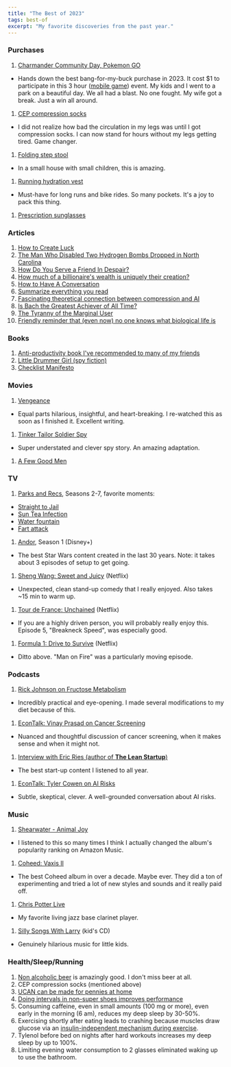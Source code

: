 ```yaml
---
title: "The Best of 2023"
tags: best-of
excerpt: "My favorite discoveries from the past year."
---
```


### Purchases
1. [Charmander Community Day, Pokemon
   GO](https://www.pokemon.com/us/pokemon-news/pokemon-go-september-2023-community-day-classic-features-charmander)
  * Hands down the best bang-for-my-buck purchase in 2023. It cost $1 to
participate in this 3 hour ([mobile game](https://play.google.com/store/apps/details?id=com.nianticlabs.pokemongo)) event.
My kids and I went to a park on a beautiful day. We all had a blast. No one fought. My wife got a break. Just a win all around.
1. [CEP compression socks](https://www.amazon.com/gp/product/B086LHC6KL/)
  * I did not realize how bad the circulation in my legs was until I got compression socks. I can now stand for hours without my legs getting tired. Game changer.
1. [Folding step stool](https://www.amazon.com/gp/product/B08P75D3LF)
  * In a small house with small children, this is amazing.
1. [Running hydration
   vest](https://www.salomon.com/en-us/shop/product/adv-skin-12-lc11657.html#color=68179)
  * Must-have for long runs and bike rides. So many pockets. It's a joy to pack this thing.
1. [Prescription
   sunglasses](https://www.roka.com/products/phantom-ti-prescription-sunglasses)

### Articles
1. [How to Create Luck](https://www.swyx.io/create-luck/)
1. [The Man Who Disabled Two Hydrogen Bombs Dropped in North Carolina](https://storycorps.org/stories/the-man-who-disabled-two-hydrogen-bombs-dropped-in-north-carolina/)
1. [How Do You Serve a Friend In Despair?](https://archive.is/byYLQ)
1. [How much of a billionaire's wealth is uniquely their creation?](https://astralcodexten.substack.com/p/billionaires-surplus-and-replaceability)
1. [How to Have A Conversation](https://tynan.coxm/letstalk/)
1. [Summarize everything you read](https://www.andreasfragner.com/writing/writing-summaries)
1. [Fascinating theoretical connection between compression and AI](https://conversationswith.rocks/data-compression-ai/)
1. [Is Bach the Greatest Achiever of All Time?](https://marginalrevolution.com/marginalrevolution/2023/09/is-bach-the-greatest-achiever-of-all-time.html)
1. [The Tyranny of the Marginal User](https://nothinghuman.substack.com/p/the-tyranny-of-the-marginal-user)
1. [Friendly reminder that (even now) no one knows what biological life is](https://blogs.scientificamerican.com/brainwaves/why-life-does-not-really-exist/)

### Books
1. [Anti-productivity
   book I've recommended to many of my friends](https://www.audible.com/pd/Four-Thousand-Weeks-Audiobook/1250834384)
1. [Little Drummer Girl (spy
   fiction)](https://www.audible.com/pd/The-Little-Drummer-Girl-Audiobook/B008KPJCSS)
1. [Checklist
   Manifesto](https://www.audible.com/pd/The-Checklist-Manifesto-Audiobook/B0030ZYDD2)

### Movies
1. [Vengeance](https://www.amazon.com/Vengeance-B-J-Novak/dp/B0B8NHM82F/)
  * Equal parts hilarious, insightful, and heart-breaking. I re-watched this as soon as
I finished it. Excellent writing.
1. [Tinker Tailor Soldier
   Spy](https://www.amazon.com/Tinker-Tailor-Soldier-Gary-Oldman/dp/B009CGD4S8)
  * Super understated and clever spy story. An amazing adaptation.
1. [A Few Good
   Men](https://www.amazon.com/Few-Good-Men-Wolfgang-Bodison/dp/B008Y787W4)

### TV
1. [Parks and Recs](https://www.amazon.com/Parks-and-Recreation/dp/B0026Q4OMG), Seasons 2-7, favorite moments:
  * [Straight to Jail](https://www.youtube.com/watch?v=eiyfwZVAzGw)
  * [Sun Tea Infection](https://www.youtube.com/watch?v=Hyc1aMtnHJo)
  * [Water fountain](https://youtu.be/QoCOQb2u-N8?feature=shared&t=13)
  * [Fart attack](https://youtu.be/yC02rPw2NbA?feature=shared&t=21)
1. [Andor](https://www.disneyplus.com/series/star-wars-andor/3xsQKWG00GL5), Season 1 (Disney+)
  * The best Star Wars content created in the last 30 years. Note: it takes about 3 episodes of setup to get going.
1. [Sheng Wang: Sweet and
   Juicy](https://www.netflix.com/watch/81276951?trackId=255824129) (Netflix)
  * Unexpected, clean stand-up comedy that I really enjoyed. Also takes ~15 min to warm up.
1. [Tour de France:
   Unchained](https://www.netflix.com/watch/81517612?trackId=255824129) (Netflix)
  * If you are a highly driven person, you will probably really enjoy this.
    Episode 5, "Breakneck Speed", was especially good.
1. [Formula 1: Drive to
   Survive](https://www.netflix.com/watch/81443712?trackId=255824129) (Netflix)
  * Ditto above. "Man on Fire" was a particularly moving episode.

### Podcasts
1. [Rick Johnson on Fructose Metabolism](https://www.youtube.com/watch?v=LbSic4Oo8ME)
  * Incredibly practical and eye-opening. I made several modifications to my diet because of this.
1. [EconTalk: Vinay Prasad on Cancer
   Screening](https://www.econtalk.org/vinay-prasad-on-cancer-screening/)
  * Nuanced and thoughtful discussion of cancer screening, when it makes
    sense and when it might not.
1. [Interview with Eric Ries (author of __The Lean
   Startup__)](https://www.youtube.com/watch?v=xzebbzIntFc)
  * The best start-up content I listened to all year.
1. [EconTalk: Tyler Cowen on AI
   Risks](https://www.econtalk.org/tyler-cowen-on-the-risks-and-impact-of-artificial-intelligence/)
  * Subtle, skeptical, clever. A well-grounded conversation about AI risks.

### Music
1. [Shearwater - Animal Joy](https://music.amazon.com/albums/B0073ASA7A)
  * I listened to this so many times I think I actually changed the album's
    popularity ranking on Amazon Music.
1. [Coheed: Vaxis II](https://music.amazon.com/albums/B09L5FC7HM)
  * The best Coheed album in over a decade. Maybe ever. They did a ton of
    experimenting and tried a lot of new styles and sounds and it really paid
off.
1. [Chris Potter Live](https://music.amazon.com/albums/B0BNLLSLXS)
  * My favorite living jazz base clarinet player.
1. [Silly Songs With Larry](https://music.amazon.com/albums/B0162ZI4C2) (kid's CD)
  * Genuinely hilarious music for little kids.

### Health/Sleep/Running
1. [Non alcoholic beer](https://athleticbrewing.com/) is amazingly good. I don't miss beer at all.
1. CEP compression socks (mentioned above)
1. [UCAN can be made for pennies at home](https://theplantedrunner.com/generation-ucan-alternative-you-can-make-for-pennies/)
1. [Doing intervals in non-super shoes improves performance](https://www.abstractsonline.com/pp8/#!/10799/presentation/3505)
1. Consuming caffeine, even in small amounts (100 mg or more), even early in the morning (6
   am), reduces my deep sleep by 30-50%.
1. Exercising shortly after eating leads to crashing because muscles draw glucose via an [insulin-independent mechanism during exercise](https://pubmed.ncbi.nlm.nih.gov/23899560/).
1. Tylenol before bed on nights after hard workouts increases my deep sleep by up to 100%.
1. Limiting evening water consumption to 2 glasses eliminated waking up to use the bathroom.
